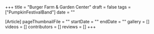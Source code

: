 +++
title = "Burger Farm & Garden Center"
draft = false
tags = ["PumpkinFestivalBand"]
date = ""

[Article]
pageThumbnailFile = ""
startDate = ""
endDate = ""
gallery = []
videos = []
contributors = []
reviews = []
+++